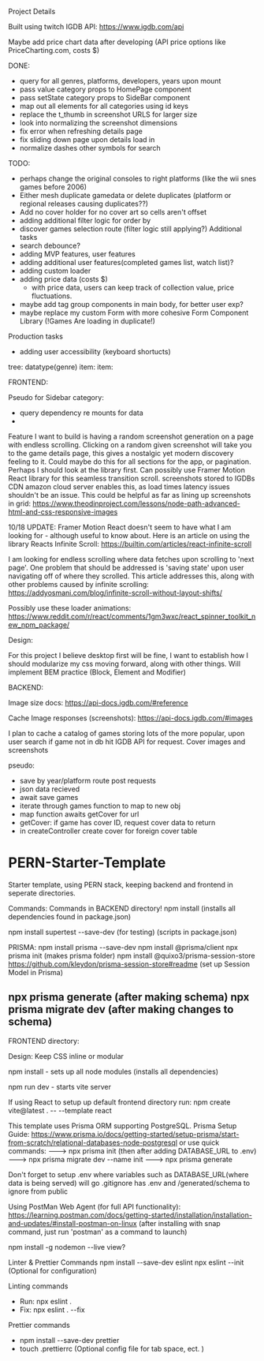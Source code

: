Project Details

Built using twitch IGDB API: https://www.igdb.com/api 

Maybe add price chart data after developing (API price options like PriceCharting.com, costs $)

DONE:
  - query for all genres, platforms, developers, years upon mount
  - pass value category props to HomePage component
  - pass setState category props to SideBar component
  - map out all elements for all categories using id keys 
  - replace the t_thumb in screenshot URLS for larger size
  - look into normalizing the screenshot dimensions 
  - fix error when refreshing details page
  - fix sliding down page upon details load in
  - normalize dashes other symbols for search


TODO:
  - perhaps change the original consoles to right platforms (like the wii snes games before 2006)
  - Either mesh duplicate gamedata or delete duplicates (platform or regional releases 
  causing duplicates??)
  - Add no cover holder for no cover art so cells aren't offset
  - adding additional filter logic for order by
  - discover games selection route (filter logic still applying?)
Additional tasks
  - search debounce?
  - adding MVP features, user features 
  - adding additional user features(completed games list, watch list)?
  - adding custom loader
  - adding price data (costs $)
    - with price data, users can keep track of collection value, price fluctuations. 
  - maybe add tag group components in main body, for better user exp?
  - maybe replace my custom Form with more cohesive Form Component Library
  (!Games Are loading in duplicate!)
  
Production tasks
  - adding user accessibility (keyboard shortucts)


tree: datatype(genre)
  item: 
    item:

FRONTEND:

Pseudo for Sidebar category:
  - query dependency re mounts for data
  - 
Feature I want to build is having a random screenshot generation on a page with 
endless scrolling. Clicking on a random given screenshot will take you to the game details page, this gives a nostalgic yet modern discovery feeling to it. Could maybe do this for all sections for the app, or pagination. Perhaps I should look at the library
first.
Can possibly use Framer Motion React library for this seamless transition scroll.
screenshots stored to IGDBs CDN amazon cloud server enables this, as load times latency issues shouldn't be an issue.
This could be helpful as far as lining up screenshots in grid: https://www.theodinproject.com/lessons/node-path-advanced-html-and-css-responsive-images

10/18 UPDATE: Framer Motion React doesn't seem to have what I am looking for - although useful to know about.
Here is an article on using the library Reacts Infinite Scroll:
https://builtin.com/articles/react-infinite-scroll 

I am looking for endless scrolling where data fetches upon scrolling to 'next page'. One problem that should be addressed is 'saving state' upon user navigating off of where they scrolled. 
This article addresses this, along with other problems caused by infinite scrolling: https://addyosmani.com/blog/infinite-scroll-without-layout-shifts/

Possibly use these loader animations:
https://www.reddit.com/r/react/comments/1gm3wxc/react_spinner_toolkit_new_npm_package/


Design:

For this project I believe desktop first will be fine, I want to establish how I should modularize my css moving forward, along with other things.
Will implement BEM practice (Block, Element and Modifier)



BACKEND:

Image size docs: https://api-docs.igdb.com/#reference

Cache Image responses (screenshots): https://api-docs.igdb.com/#images

I plan to cache a catalog of games storing lots of the more popular,
upon user search if game not in db hit IGDB API for request. Cover images and screenshots 


pseudo:
 - save by year/platform route post requests 
 - json data recieved
 - await save games
 - iterate through games function to map to new obj
 - map function awaits getCover for url
 - getCover: if game has cover ID, request cover data to return
 - in createController create cover for foreign cover table


# PERN-Starter-Template
Starter template, using PERN stack, keeping backend and frontend in seperate directories. 


Commands:
Commands in BACKEND directory!
npm install (installs all dependencies found in package.json)

npm install supertest --save-dev (for testing) (scripts in package.json)


PRISMA:
npm install prisma --save-dev
npm install @prisma/client
npx prisma init  (makes prisma folder)
npm install @quixo3/prisma-session-store  https://github.com/kleydon/prisma-session-store#readme   (set up Session Model in Prisma) 


npx prisma generate (after making schema)
npx prisma migrate dev (after making changes to schema)
 ----------------------------------------------------------------------
FRONTEND directory:

Design: Keep CSS inline or modular

npm install - sets up all node modules (installs all dependencies)

npm run dev - starts vite server

If using React to setup up default frontend directory run: 
npm create vite@latest . -- --template react


This template uses Prisma ORM supporting PostgreSQL. 
Prisma Setup Guide: https://www.prisma.io/docs/getting-started/setup-prisma/start-from-scratch/relational-databases-node-postgresql 
or use quick commands: 
 ---> npx prisma init  (then after adding DATABASE_URL to .env)  ---> npx prisma migrate dev --name init  ---> npx prisma generate

Don't forget to setup .env where variables such as DATABASE_URL(where data is being served) will go
.gitignore has .env and /generated/schema to ignore from public 

Using PostMan Web Agent (for full API functionality): https://learning.postman.com/docs/getting-started/installation/installation-and-updates/#install-postman-on-linux   (after installing with snap command, just run 'postman' as a command to launch)

npm install -g nodemon --live view? 

Linter & Prettier Commands
npm install --save-dev eslint
npx eslint --init   (Optional for configuration)  

Linting commands
- Run: npx eslint .
- Fix: npx eslint . --fix

Prettier commands
- npm install --save-dev prettier
- touch .prettierrc  (Optional config file for tab space, ect. )